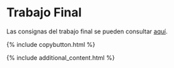 # Trabajo Final

Las consignas del trabajo final se pueden consultar [aquí](.TPs/trabajo-final.pdf).

{% include copybutton.html %}

{% include additional_content.html %}
